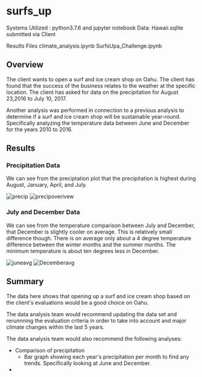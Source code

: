 # surfs_up
Systems Utilized : python3.7.6 and jupyter notebook
Data: Hawaii.sqlite submitted via Client

Results Files
climate_analysis.ipynb
SurfsUpa_Challenge.ipynb

## Overview
The client wants to open a surf and ice cream shop on Oahu. The client has found that the success of the business relates to the weather at the specific location. The client has asked for data on the precipitation for August 23,2016 to July 10, 2017.

Another analysis was performed in connection to a previous analysis to determine if a surf and ice cream shop will be sustainable year-round. Specifically analyzing the temperature data between June and December for the years 2010 to 2016. 

## Results
### Precipitation Data
We can see from the preciptation plot that the precipitation is highest during August, January, April, and July.

![precip](https://user-images.githubusercontent.com/86981530/142776794-ae8d3f4b-b6d0-46d0-a4f1-4cfe31b0d1b2.png)
![precipoverivew](https://user-images.githubusercontent.com/86981530/142776833-2e5b96a2-1bf3-4aea-82fb-f4ebaa337df4.PNG)

### July and December Data
We can see from the temperature comparison between July and December, that December is slightly cooler on average. This is relatively small difference though. There is on average only about a 4 degree temperature difference between the winter months and the summer months. The minimum temperature is about ten degrees less in December.

![juneavg](https://user-images.githubusercontent.com/86981530/142777070-0f8cc9ce-2ddc-45cd-a8a5-e8ace0642bd2.PNG)
![Decemberavg](https://user-images.githubusercontent.com/86981530/142777079-2a0720be-e6a6-463d-899e-787c2dc85e52.PNG)


## Summary
The data here shows that opening up a surf and ice cream shop based on the client's evaluations would be a good choice on Oahu. 

The data analysis team would recommend updating the data set and rerunnning the evaluation criteria in order to take into account and major climate changes within the last 5 years. 

The data analysis team would also recommend the following analyses:
- Comparison of precipitation 
  - Bar graph showing each year's precipitation per month to find any trends. Specifically looking at June and December.
- 
